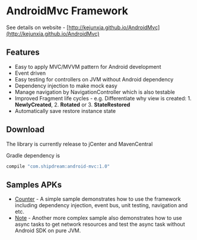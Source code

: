 # AndroidMvc Framework
See details on website - [http://kejunxia.github.io/AndroidMvc](http://kejunxia.github.io/AndroidMvc)

## Features
  - Easy to apply MVC/MVVM pattern for Android development
  - Event driven
  - Easy testing for controllers on JVM without Android dependency
  - Dependency injection to make mock easy
  - Manage navigation by NavigationController which is also testable
  - Improved Fragment life cycles - e.g. Differentiate why view is created: 1. __NewlyCreated__, 2. __Rotated__ or 3. __StateRestored__
  - Automatically save restore instance state


## Download
The library is currently release to jCenter and MavenCentral

Gradle dependency is 
```groovy
compile "com.shipdream:android-mvc:1.0"
```

## Samples APKs
 - [Counter](https://github.com/kejunxia/AndroidMvc/blob/master/documents/apks/samples/simple-counter.apk) - A simple sample demonstrates how to use the framework including dependency injection, event bus, unit testing, navigation and etc.
 - [Note](https://github.com/kejunxia/AndroidMvc/blob/master/documents/apks/samples/notes.apk) - Another more complex sample also demonstrates how to use async tasks to get network resources and test the async task without Android SDK on pure JVM.